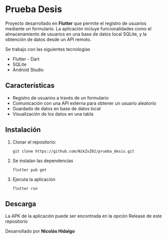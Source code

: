 # Prueba Desis

Proyecto desarrollado en **Flutter** que permite el registro de usuarios mediante un formulario. La aplicación incluye funcionalidades como el almacenamiento de usuarios en una base de datos local SQLite, y la obtención de datos desde un API remoto.

Se trabajo con las siguientes tecnologias
* Flutter - Dart
* SQLite
* Android Studio

## Características

* Registro de usuarios a través de un formulario
* Comunicación con una API externa para obtener un usuario aleatorio
* Guardado de datos en base de datos local
* Visualización de los datos en una tabla

## Instalación

1. Clonar el repositorio:
   ```
   git clone https://github.com/NikZxZ02/prueba_desis.git
   ```
2. Se instalan las dependencias
   ```
   flutter pub get
   ```
3. Ejecuta la aplicación
   ```
   flutter run
   ```

## Descarga

La APK de la aplicación puede ser encontrada en la opción Release de este repositorio

Desarrollado por **Nicolás Hidalgo**